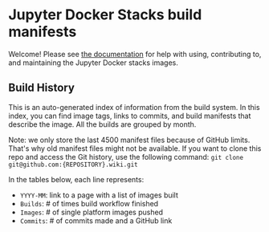 # Jupyter Docker Stacks build manifests

Welcome!
Please see [the documentation](https://jupyter-docker-stacks.readthedocs.io/en/latest/) for help with
using, contributing to, and maintaining the Jupyter Docker stacks images.

## Build History

This is an auto-generated index of information from the build system.
In this index, you can find image tags, links to commits, and build manifests that describe the image.
All the builds are grouped by month.

Note: we only store the last 4500 manifest files because of GitHub limits.
That's why old manifest files might not be available. If you want to clone this repo and access the Git history, use the following command: `git clone git@github.com:{REPOSITORY}.wiki.git`

In the tables below, each line represents:

- `YYYY-MM`: link to a page with a list of images built
- `Builds`: # of times build workflow finished
- `Images`: # of single platform images pushed
- `Commits`: # of commits made and a GitHub link

<!-- Everything below is auto-generated, and all manual changes will be erased -->
<!-- YEAR_MONTHLY_TABLES -->

